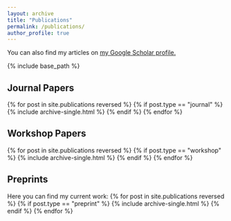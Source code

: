 ```yaml
---
layout: archive
title: "Publications"
permalink: /publications/
author_profile: true
---
```


You can also find my articles on <u><a href="{{author.googlescholar}}">my Google Scholar profile</a>.</u>

{% include base_path %}
## Journal Papers
{% for post in site.publications reversed %}
  {% if post.type == "journal" %}
    {% include archive-single.html %}
  {% endif %}
{% endfor %}

## Workshop Papers
{% for post in site.publications reversed %}
  {% if post.type == "workshop" %}
    {% include archive-single.html %}
  {% endif %}
{% endfor %}


## Preprints

Here you can find my current work:
{% for post in site.publications reversed %}
  {% if post.type == "preprint" %}
    {% include archive-single.html %}
  {% endif %}
{% endfor %}